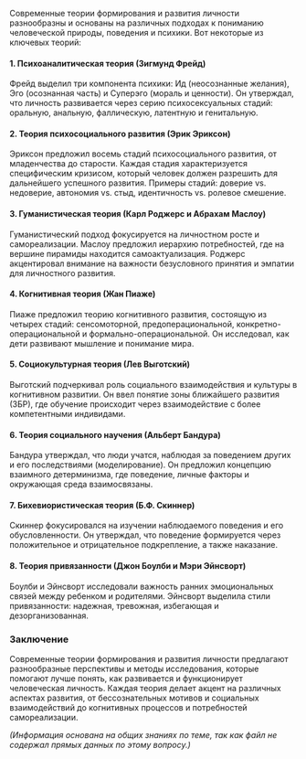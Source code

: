 Современные теории формирования и развития личности разнообразны и основаны на различных подходах к пониманию человеческой природы, поведения и психики. Вот некоторые из ключевых теорий:

#### 1. **Психоаналитическая теория (Зигмунд Фрейд)**

Фрейд выделил три компонента психики: Ид (неосознанные желания), Эго (осознанная часть) и Суперэго (мораль и ценности). Он утверждал, что личность развивается через серию психосексуальных стадий: оральную, анальную, фаллическую, латентную и генитальную.

#### 2. **Теория психосоциального развития (Эрик Эриксон)**

Эриксон предложил восемь стадий психосоциального развития, от младенчества до старости. Каждая стадия характеризуется специфическим кризисом, который человек должен разрешить для дальнейшего успешного развития. Примеры стадий: доверие vs. недоверие, автономия vs. стыд, идентичность vs. ролевое смешение.

#### 3. **Гуманистическая теория (Карл Роджерс и Абрахам Маслоу)**

Гуманистический подход фокусируется на личностном росте и самореализации. Маслоу предложил иерархию потребностей, где на вершине пирамиды находится самоактуализация. Роджерс акцентировал внимание на важности безусловного принятия и эмпатии для личностного развития.

#### 4. **Когнитивная теория (Жан Пиаже)**

Пиаже предложил теорию когнитивного развития, состоящую из четырех стадий: сенсомоторной, предоперациональной, конкретно-операциональной и формально-операциональной. Он исследовал, как дети развивают мышление и понимание мира.

#### 5. **Социокультурная теория (Лев Выготский)**

Выготский подчеркивал роль социального взаимодействия и культуры в когнитивном развитии. Он ввел понятие зоны ближайшего развития (ЗБР), где обучение происходит через взаимодействие с более компетентными индивидами.

#### 6. **Теория социального научения (Альберт Бандура)**

Бандура утверждал, что люди учатся, наблюдая за поведением других и его последствиями (моделирование). Он предложил концепцию взаимного детерминизма, где поведение, личные факторы и окружающая среда взаимосвязаны.

#### 7. **Бихевиористическая теория (Б.Ф. Скиннер)**

Скиннер фокусировался на изучении наблюдаемого поведения и его обусловленности. Он утверждал, что поведение формируется через положительное и отрицательное подкрепление, а также наказание.

#### 8. **Теория привязанности (Джон Боулби и Мэри Эйнсворт)**

Боулби и Эйнсворт исследовали важность ранних эмоциональных связей между ребенком и родителями. Эйнсворт выделила стили привязанности: надежная, тревожная, избегающая и дезорганизованная.

### Заключение

Современные теории формирования и развития личности предлагают разнообразные перспективы и методы исследования, которые помогают лучше понять, как развивается и функционирует человеческая личность. Каждая теория делает акцент на различных аспектах развития, от бессознательных мотивов и социальных взаимодействий до когнитивных процессов и потребностей самореализации.

_(Информация основана на общих знаниях по теме, так как файл не содержал прямых данных по этому вопросу.)_
